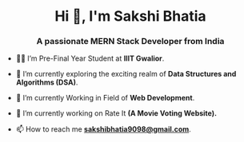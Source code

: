 <h1 align="center">Hi 👋, I'm Sakshi Bhatia</h1>
<h3 align="center">A passionate MERN Stack Developer from India</h3>

- 👩‍🎓 I’m Pre-Final Year Student at **IIIT Gwalior**.

- 🌱 I’m currently exploring the exciting realm of **Data Structures and Algorithms (DSA)**.

- 👯 I’m currently Working in Field of **Web Development**.

- 🤝 I’m currently working on Rate It **(A Movie Voting Website).**

- 📫 How to reach me **sakshibhatia9098@gmail.com**.

